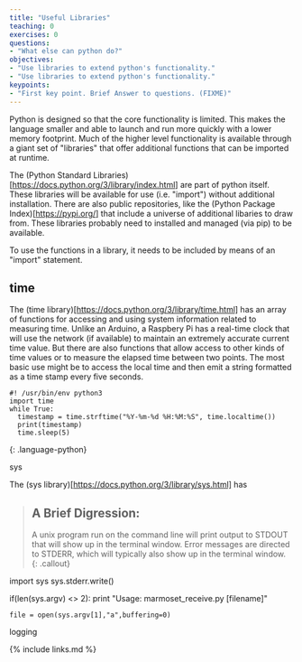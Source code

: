 ```yaml
---
title: "Useful Libraries"
teaching: 0
exercises: 0
questions:
- "What else can python do?"
objectives:
- "Use libraries to extend python's functionality."
- "Use libraries to extend python's functionality."
keypoints:
- "First key point. Brief Answer to questions. (FIXME)"
---
```


Python is designed so that the core functionality is limited. This makes the language smaller and able to launch and run more quickly with a lower memory footprint. Much of the higher level functionality is available through a giant set of "libraries" that offer additional functions that can be imported at runtime.

The (Python Standard Libraries)[https://docs.python.org/3/library/index.html] are part of python itself. These libraries will be available for use (i.e. "import") without additional installation. There are also public repositories, like the (Python Package Index)[https://pypi.org/] that include a universe of additional libaries to draw from. These libraries probably need to installed and managed (via pip) to be available.

To use the functions in a library, it needs to be included by means of an "import" statement.

## time

The (time library)[https://docs.python.org/3/library/time.html] has an array of functions for accessing and using system information related to measuring time. Unlike an Arduino, a Raspbery Pi has a real-time clock that will use the network (if available) to maintain an extremely accurate current time value. But there are also functions that allow access to other kinds of time values or to measure the elapsed time between two points. The most basic use might be to access the local time and then emit a string formatted as a time stamp every five seconds.

~~~
#! /usr/bin/env python3
import time
while True:
  timestamp = time.strftime("%Y-%m-%d %H:%M:%S", time.localtime())
  print(timestamp)
  time.sleep(5)
~~~
{: .language-python}

sys

The (sys library)[https://docs.python.org/3/library/sys.html] has

> ## A Brief Digression:
>
> A unix program run on the command line will print output to STDOUT that will show up in the terminal window. Error messages are directed to STDERR, which will typically also show up in the terminal window.  
{: .callout}

import sys
sys.stderr.write()

if(len(sys.argv) <> 2):
    print "Usage: marmoset_receive.py [filename]"

    file = open(sys.argv[1],"a",buffering=0)


logging

{% include links.md %}
